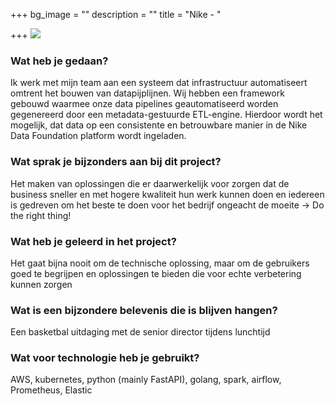 +++
bg_image = ""
description = ""
title = "Nike - "

+++
![](/images/depositphotos_130066530_l-2015.jpg)

### Wat heb je gedaan?

Ik werk met mijn team aan een systeem dat infrastructuur automatiseert  omtrent het bouwen van datapijplijnen. Wij hebben een framework gebouwd waarmee onze  data pipelines geautomatiseerd worden gegenereerd  door een metadata-gestuurde ETL-engine. Hierdoor wordt het mogelijk, dat data op een consistente en betrouwbare manier in de Nike Data Foundation platform wordt ingeladen.

### Wat sprak je bijzonders aan bij dit project?

Het maken van oplossingen die er daarwerkelijk voor zorgen dat de business sneller en met hogere kwaliteit hun werk kunnen doen en iedereen is gedreven om het beste te doen voor het bedrijf ongeacht de moeite -> Do the right thing!

### Wat heb je geleerd in het project?

Het gaat bijna nooit om de technische oplossing, maar om de gebruikers goed te begrijpen en oplossingen te bieden die voor echte verbetering kunnen zorgen

### Wat is een bijzondere belevenis die is blijven hangen?

Een basketbal uitdaging met de senior director tijdens lunchtijd

### Wat voor technologie heb je gebruikt? 

AWS, kubernetes, python (mainly FastAPI), golang, spark, airflow, Prometheus, Elastic